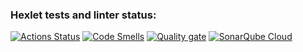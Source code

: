 ### Hexlet tests and linter status:
[![Actions Status](https://github.com/IamIvanVl/backend-project-44/actions/workflows/hexlet-check.yml/badge.svg)](https://github.com/IamIvanVl/backend-project-44/actions)
[![Code Smells](https://sonarcloud.io/api/project_badges/measure?project=IamIvanVl_backend-project-44&metric=code_smells)](https://sonarcloud.io/summary/new_code?id=IamIvanVl_backend-project-44)
[![Quality gate](https://sonarcloud.io/api/project_badges/quality_gate?project=IamIvanVl_backend-project-44)](https://sonarcloud.io/summary/new_code?id=IamIvanVl_backend-project-44)
[![SonarQube Cloud](https://sonarcloud.io/images/project_badges/sonarcloud-light.svg)](https://sonarcloud.io/summary/new_code?id=IamIvanVl_backend-project-44)